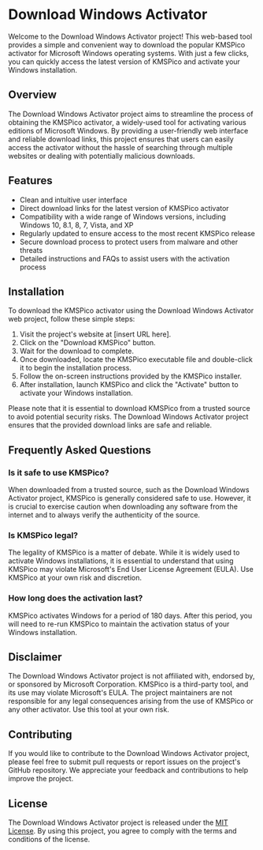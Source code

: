 # Download Windows Activator

Welcome to the Download Windows Activator project! This web-based tool provides a simple and convenient way to download the popular KMSPico activator for Microsoft Windows operating systems. With just a few clicks, you can quickly access the latest version of KMSPico and activate your Windows installation.

## Overview

The Download Windows Activator project aims to streamline the process of obtaining the KMSPico activator, a widely-used tool for activating various editions of Microsoft Windows. By providing a user-friendly web interface and reliable download links, this project ensures that users can easily access the activator without the hassle of searching through multiple websites or dealing with potentially malicious downloads.

## Features

- Clean and intuitive user interface
- Direct download links for the latest version of KMSPico activator
- Compatibility with a wide range of Windows versions, including Windows 10, 8.1, 8, 7, Vista, and XP
- Regularly updated to ensure access to the most recent KMSPico release
- Secure download process to protect users from malware and other threats
- Detailed instructions and FAQs to assist users with the activation process

## Installation

To download the KMSPico activator using the Download Windows Activator web project, follow these simple steps:

1. Visit the project's website at [insert URL here].
2. Click on the "Download KMSPico" button.
3. Wait for the download to complete.
4. Once downloaded, locate the KMSPico executable file and double-click it to begin the installation process.
5. Follow the on-screen instructions provided by the KMSPico installer.
6. After installation, launch KMSPico and click the "Activate" button to activate your Windows installation.

Please note that it is essential to download KMSPico from a trusted source to avoid potential security risks. The Download Windows Activator project ensures that the provided download links are safe and reliable.

## Frequently Asked Questions

### Is it safe to use KMSPico?
When downloaded from a trusted source, such as the Download Windows Activator project, KMSPico is generally considered safe to use. However, it is crucial to exercise caution when downloading any software from the internet and to always verify the authenticity of the source.

### Is KMSPico legal?
The legality of KMSPico is a matter of debate. While it is widely used to activate Windows installations, it is essential to understand that using KMSPico may violate Microsoft's End User License Agreement (EULA). Use KMSPico at your own risk and discretion.

### How long does the activation last?
KMSPico activates Windows for a period of 180 days. After this period, you will need to re-run KMSPico to maintain the activation status of your Windows installation.

## Disclaimer

The Download Windows Activator project is not affiliated with, endorsed by, or sponsored by Microsoft Corporation. KMSPico is a third-party tool, and its use may violate Microsoft's EULA. The project maintainers are not responsible for any legal consequences arising from the use of KMSPico or any other activator. Use this tool at your own risk.

## Contributing

If you would like to contribute to the Download Windows Activator project, please feel free to submit pull requests or report issues on the project's GitHub repository. We appreciate your feedback and contributions to help improve the project.

## License

The Download Windows Activator project is released under the [MIT License](https://opensource.org/licenses/MIT). By using this project, you agree to comply with the terms and conditions of the license.
